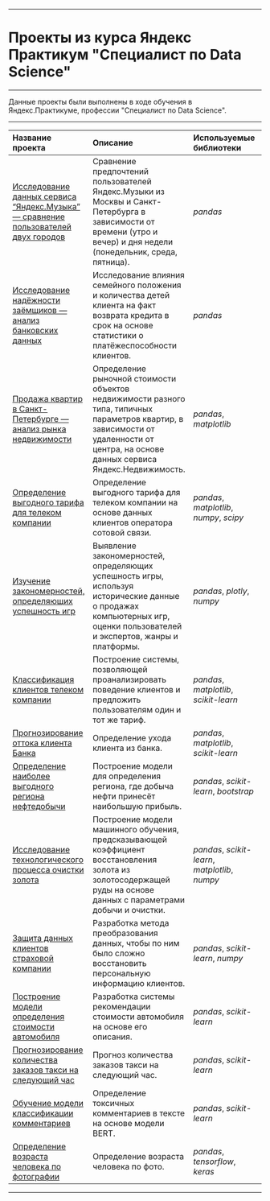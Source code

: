 ﻿---

# Проекты из курса Яндекс Практикум "Специалист по Data Science"

---

Данные проекты были выполнены в ходе обучения в Яндекс.Практикуме, профессии "Специалист по Data Science".

---

| Название проекта | Описание | Используемые библиотеки | Статус проекта |
| :---------------------- | :---------------------- | :---------------------- | :---------------------- |
| [Исследование данных сервиса “Яндекс.Музыка” — сравнение пользователей двух городов](01\_Базовый\_Python) | Сравнение предпочтений пользователей Яндекс.Музыки из Москвы и Санкт-Петербурга в зависимости от времени (утро и вечер) и дня недели (понедельник, среда, пятница).| _pandas_ | Завершен |
| [Исследование надёжности заёмщиков — анализ банковских данных](02_Предобработка_данных) | Исследование влияния семейного положения и количества детей клиента на факт возврата кредита в срок на основе статистики о платёжеспособности клиентов.| _pandas_ | Завершен | 
| [Продажа квартир в Санкт-Петербурге — анализ рынка недвижимости](03_Исследовательский_анализ_данных) | Определение рыночной стоимости объектов недвижимости разного типа, типичных параметров квартир, в зависимости от удаленности от центра, на основе данных сервиса Яндекс.Недвижимость.| _pandas_, _matplotlib_| Завершен |
| [Определение выгодного тарифа для телеком компании](04_Статистический_анализ_данных) | Определение выгодного тарифа для телеком компании на основе данных клиентов оператора сотовой связи.| _pandas_, _matplotlib_, _numpy_, _scipy_ | Завершен |
| [Изучение закономерностей, определяющих успешность игр](05_Сборный_проект_1) | Выявление закономерностей, определяющих успешность игры, используя исторические данные о продажах компьютерных игр, оценки пользователей и экспертов, жанры и платформы.| _pandas_, _plotly_, _numpy_ | Завершен |
| [Классификация клиентов телеком компании](06_Введение_в_машинное_обучение) | Построение системы, позволяющей проанализировать поведение клиентов и предложить пользователям один и тот же тариф.| _pandas_, _matplotlib_, _scikit-learn_ | Завершен |
| [Прогнозирование оттока клиента Банка](07_Обучение_с_учителем) | Определение ухода клиента из банка.| _pandas_, _matplotlib_, _scikit-learn_ | Завершен |
| [Определение наиболее выгодного региона нефтедобычи](08_Машинное_обучение_в_бизнесе) | Построение модели для определения региона, где добыча нефти принесёт наибольшую прибыль.| _pandas_, _scikit-learn_, _bootstrap_ | Завершен |
| [Исследование технологического процесса очистки золота](09_Сборный_проект_2) | Построение модели машинного обучения, предсказывающей коэффициент восстановления золота из золотосодержащей руды на основе данных с параметрами добычи и очистки.| _pandas_, _scikit-learn_, _matplotlib_, _numpy_ | Завершен |
| [Защита данных клиентов страховой компании](10_Линейная_алгебра) | Разработка метода преобразования данных, чтобы по ним было сложно восстановить персональную информацию клиентов.| _pandas_, _scikit-learn_, _numpy_ | Завершен |
| [Построение модели определения стоимости автомобиля](11_Численные_методы) | Разработка системы рекомендации стоимости автомобиля на основе его описания.| _pandas_, _scikit-learn_ | Завершен |
| [Прогнозирование количества заказов такси на следующий час](12_Временные_ряды) | Прогноз количества заказов такси на следующий час.| _pandas_, _scikit-learn_ | Завершен |
| [Обучение модели классификации комментариев](13_Машинное_обучение_для_текстов) | Определение токсичных комментариев в тексте на основе модели BERT.| _pandas_, _scikit-learn_ | Завершен |
| [Определение возраста человека по фотографии](14_Компьютерное_зрение) | Определение возраста человека по фото.| _pandas_, _tensorflow_, _keras_ | Завершен |

---
